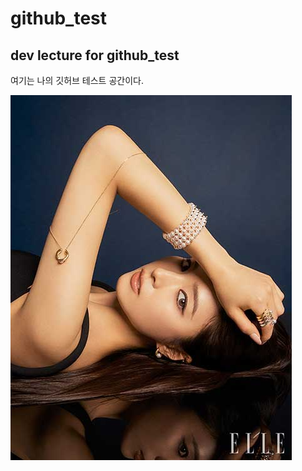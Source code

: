 # github_test

## dev lecture for github_test

여기는 나의 깃허브 테스트 공간이다. 

![GitHub photo](images/shinseak.jpg)
